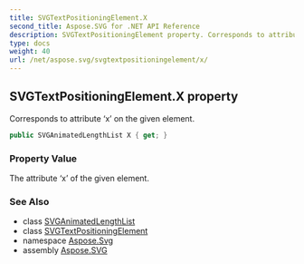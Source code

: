 ```yaml
---
title: SVGTextPositioningElement.X
second_title: Aspose.SVG for .NET API Reference
description: SVGTextPositioningElement property. Corresponds to attribute x on the given element
type: docs
weight: 40
url: /net/aspose.svg/svgtextpositioningelement/x/
---
```

## SVGTextPositioningElement.X property

Corresponds to attribute ‘x’ on the given element.

```csharp
public SVGAnimatedLengthList X { get; }
```

### Property Value

The attribute ‘x’ of the given element.

### See Also

* class [SVGAnimatedLengthList](../../../aspose.svg.datatypes/svganimatedlengthlist/)
* class [SVGTextPositioningElement](../)
* namespace [Aspose.Svg](../../../aspose.svg/)
* assembly [Aspose.SVG](../../../)
